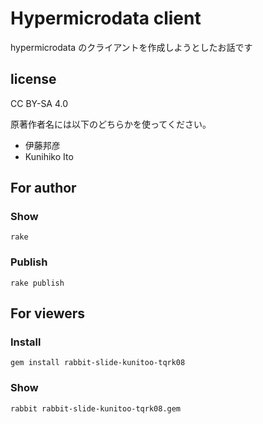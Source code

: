 # Hypermicrodata client

hypermicrodata のクライアントを作成しようとしたお話です

## license

CC BY-SA 4.0

原著作者名には以下のどちらかを使ってください。

  * 伊藤邦彦
  * Kunihiko Ito

## For author

### Show

    rake

### Publish

    rake publish

## For viewers

### Install

    gem install rabbit-slide-kunitoo-tqrk08

### Show

    rabbit rabbit-slide-kunitoo-tqrk08.gem

